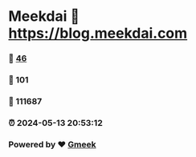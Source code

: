 # Meekdai :link: https://blog.meekdai.com 
### :page_facing_up: [46](https://blog.meekdai.com/tag.html) 
### :speech_balloon: 101 
### :hibiscus: 111687 
### :alarm_clock: 2024-05-13 20:53:12 
### Powered by :heart: [Gmeek](https://github.com/Meekdai/Gmeek)
